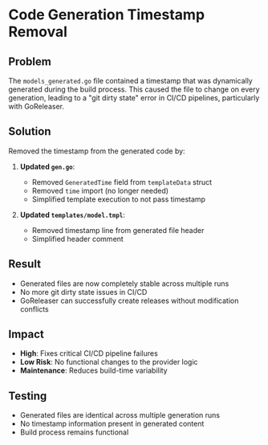 # Code Generation Timestamp Removal

## Problem
The `models_generated.go` file contained a timestamp that was dynamically generated during the build process. This caused the file to change on every generation, leading to a "git dirty state" error in CI/CD pipelines, particularly with GoReleaser.

## Solution
Removed the timestamp from the generated code by:

1. **Updated `gen.go`**:
   - Removed `GeneratedTime` field from `templateData` struct
   - Removed `time` import (no longer needed)
   - Simplified template execution to not pass timestamp

2. **Updated `templates/model.tmpl`**:
   - Removed timestamp line from generated file header
   - Simplified header comment

## Result
- Generated files are now completely stable across multiple runs
- No more git dirty state issues in CI/CD
- GoReleaser can successfully create releases without modification conflicts

## Impact
- **High**: Fixes critical CI/CD pipeline failures
- **Low Risk**: No functional changes to the provider logic
- **Maintenance**: Reduces build-time variability

## Testing
- Generated files are identical across multiple generation runs
- No timestamp information present in generated content
- Build process remains functional
